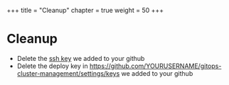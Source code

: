 +++
title = "Cleanup"
chapter = true
weight = 50
+++



# Cleanup

* Delete the [ssh key](https://github.com/settings/keys) we added to your github
* Delete the deploy key in https://github.com/YOURUSERNAME/gitops-cluster-management/settings/keys we added to your github